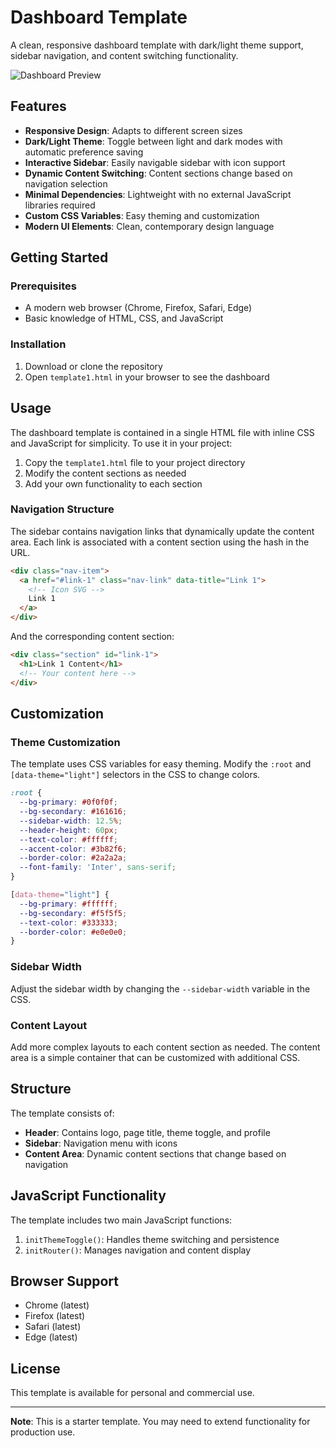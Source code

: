# Dashboard Template

A clean, responsive dashboard template with dark/light theme support, sidebar navigation, and content switching functionality.

![Dashboard Preview](preview.png)

## Features

- **Responsive Design**: Adapts to different screen sizes
- **Dark/Light Theme**: Toggle between light and dark modes with automatic preference saving
- **Interactive Sidebar**: Easily navigable sidebar with icon support
- **Dynamic Content Switching**: Content sections change based on navigation selection
- **Minimal Dependencies**: Lightweight with no external JavaScript libraries required
- **Custom CSS Variables**: Easy theming and customization
- **Modern UI Elements**: Clean, contemporary design language

## Getting Started

### Prerequisites

- A modern web browser (Chrome, Firefox, Safari, Edge)
- Basic knowledge of HTML, CSS, and JavaScript

### Installation

1. Download or clone the repository
2. Open `template1.html` in your browser to see the dashboard

## Usage

The dashboard template is contained in a single HTML file with inline CSS and JavaScript for simplicity. To use it in your project:

1. Copy the `template1.html` file to your project directory
2. Modify the content sections as needed
3. Add your own functionality to each section

### Navigation Structure

The sidebar contains navigation links that dynamically update the content area. Each link is associated with a content section using the hash in the URL.

```html
<div class="nav-item">
  <a href="#link-1" class="nav-link" data-title="Link 1">
    <!-- Icon SVG -->
    Link 1
  </a>
</div>
```

And the corresponding content section:

```html
<div class="section" id="link-1">
  <h1>Link 1 Content</h1>
  <!-- Your content here -->
</div>
```

## Customization

### Theme Customization

The template uses CSS variables for easy theming. Modify the `:root` and `[data-theme="light"]` selectors in the CSS to change colors.

```css
:root {
  --bg-primary: #0f0f0f;
  --bg-secondary: #161616;
  --sidebar-width: 12.5%;
  --header-height: 60px;
  --text-color: #ffffff;
  --accent-color: #3b82f6;
  --border-color: #2a2a2a;
  --font-family: 'Inter', sans-serif;
}

[data-theme="light"] {
  --bg-primary: #ffffff;
  --bg-secondary: #f5f5f5;
  --text-color: #333333;
  --border-color: #e0e0e0;
}
```

### Sidebar Width

Adjust the sidebar width by changing the `--sidebar-width` variable in the CSS.

### Content Layout

Add more complex layouts to each content section as needed. The content area is a simple container that can be customized with additional CSS.

## Structure

The template consists of:

- **Header**: Contains logo, page title, theme toggle, and profile
- **Sidebar**: Navigation menu with icons
- **Content Area**: Dynamic content sections that change based on navigation

## JavaScript Functionality

The template includes two main JavaScript functions:

1. `initThemeToggle()`: Handles theme switching and persistence
2. `initRouter()`: Manages navigation and content display

## Browser Support

- Chrome (latest)
- Firefox (latest)
- Safari (latest)
- Edge (latest)

## License

This template is available for personal and commercial use.

---

**Note**: This is a starter template. You may need to extend functionality for production use.
